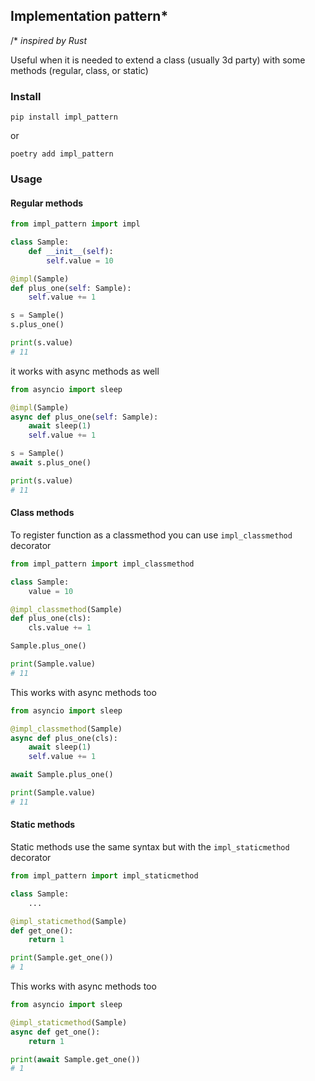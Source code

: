 ## Implementation pattern*

/* *inspired by Rust*

Useful when it is needed to extend a class (usually 3d party) with some methods (regular, class, or static)

### Install

```shell
pip install impl_pattern
```

or

```shell
poetry add impl_pattern
```

### Usage

#### Regular methods

```python
from impl_pattern import impl

class Sample:
    def __init__(self):
        self.value = 10

@impl(Sample)
def plus_one(self: Sample):
    self.value += 1

s = Sample()
s.plus_one()

print(s.value) 
# 11
```

it works with async methods as well

```python
from asyncio import sleep

@impl(Sample)
async def plus_one(self: Sample):
    await sleep(1)
    self.value += 1

s = Sample()
await s.plus_one()

print(s.value) 
# 11
```

#### Class methods

To register function as a classmethod you can use `impl_classmethod` decorator

```python
from impl_pattern import impl_classmethod

class Sample:
    value = 10

@impl_classmethod(Sample)
def plus_one(cls):
    cls.value += 1

Sample.plus_one()

print(Sample.value) 
# 11
```

This works with async methods too

```python
from asyncio import sleep

@impl_classmethod(Sample)
async def plus_one(cls):
    await sleep(1)
    self.value += 1

await Sample.plus_one()

print(Sample.value) 
# 11
```

#### Static methods

Static methods use the same syntax but with the `impl_staticmethod` decorator

```python
from impl_pattern import impl_staticmethod

class Sample:
    ...

@impl_staticmethod(Sample)
def get_one():
    return 1

print(Sample.get_one()) 
# 1
```

This works with async methods too

```python
from asyncio import sleep

@impl_staticmethod(Sample)
async def get_one():
    return 1

print(await Sample.get_one()) 
# 1
```